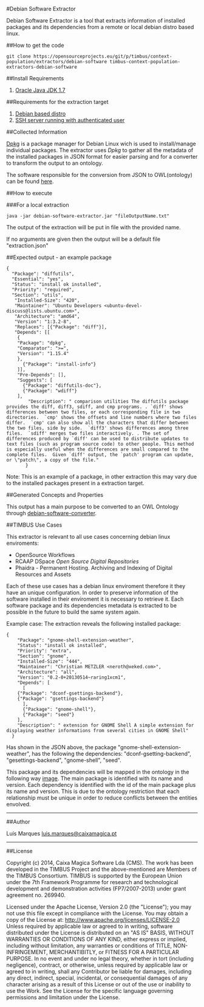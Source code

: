 #Debian Software Extractor

Debian Software Extractor is a tool that extracts information of installed packages and its dependencies from a remote or local debian distro based linux.


##How to get the code

	git clone https://opensourceprojects.eu/git/p/timbus/context-population/extractors/debian-software timbus-context-population-extractors-debian-software 


##Install Requirements

1. [Oracle Java JDK 1.7](http://www.oracle.com/technetwork/java/javase/downloads/index.html)

##Requirements for the extraction target

1. [Debian based distro](http://en.wikipedia.org/wiki/list_of_Linux_distributions#Debian-based)
2. [SSH server running with authenticated user](http://www.cyberciti.biz/faq/how-to-installing-and-using-ssh-client-server-in-linux/)

##Collected Information

[Dpkg](http://en.wikipedia.org/wiki/Dpkg) is a package manager for Debian Linux wich is used to install/manage individual packages. The extractor uses *Dpkg* to gather all the metadata of the installed packages in JSON format for easier parsing and for a converter to transform the output to an ontology.

The software responsible for the conversion from JSON to OWL(ontology) can be found [here](https://opensourceprojects.eu/p/timbus/context-model/converters/json-xml/deb-converter/).

##How to execute

###For a local extraction

	java -jar debian-software-extractor.jar "fileOutputName.txt"

The output of the extraction will be put in file with the provided name.

If no arguments are given then the output will be a default file "extraction.json"

##Expected output - an example package

	{
  	  "Package": "diffutils",
 	  "Essential": "yes",
	  "Status": "install ok installed",
   	  "Priority": "required",
   	  "Section": "utils",
	   "Installed-Size": "420",
	   "Maintainer": "Ubuntu Developers <ubuntu-devel-discuss@lists.ubuntu.com>",
	   "Architecture": "amd64",
	   "Version": "1:3.2-8",
	   "Replaces": [{"Package": "diff"}],
	   "Depends": [[
	    {
		"Package": "dpkg",
		"Comparator": ">=",
		"Version": "1.15.4"
	    },
	      {"Package": "install-info"}
	    ]],
	    "Pre-Depends": [],
	    "Suggests": [
	      {"Package": "diffutils-doc"},
	      {"Package": "wdiff"}
	    ],
            "Description": " comparison utilities The diffutils package provides the diff, diff3, sdiff, and cmp programs. . `diff' shows differences between two files, or each corresponding file in two directories.  `cmp' shows the offsets and line numbers where two files differ.  `cmp' can also show all the characters that differ between the two files, side by side.  `diff3' shows differences among three files.  `sdiff' merges two files interactively. . The set of differences produced by `diff' can be used to distribute updates to text files (such as program source code) to other people. This method is especially useful when the differences are small compared to the complete files.  Given `diff' output, the `patch' program can update, or \"patch\", a copy of the file."
           }

Note: This is an example of a package, in other extraction this may vary due to the installed packages present in a extraction target.

##Generated Concepts and Properties

This output has a main purpose to be converted to an OWL Ontology through [debian-software-converter](https://opensourceprojects.eu/p/timbus/context-model/converters/json-xml/deb-converter/).

##TIMBUS Use Cases

This extractor is relevant to all use cases concerning debian linux enviroments:

- OpenSource Workflows
- RCAAP DSpace *Open Source Digital Repositories*
- Phaidra - Permanent Hosting. Archiving and Indexing of Digital Resources and Assets

Each of these use cases has a debian linux enviroment therefore it they have an unique configuration. In order to preserve information of the software installed in their enviroment it is necessary to retrieve it. Each software package and its dependencies metadata is extracted to be possible in the future to build the same system again.

Example case:
The extraction reveals the following installed package:

	{
	    "Package": "gnome-shell-extension-weather",
	    "Status": "install ok installed",
	    "Priority": "extra",
	    "Section": "gnome",
	    "Installed-Size": "444",
	    "Maintainer": "Christian METZLER <neroth@xeked.com>",
	    "Architecture": "all",
	    "Version": "0.2-0+20130514~raring1xcm1",
	    "Depends": [
	      [
		{"Package": "dconf-gsettings-backend"},
		{"Package": "gsettings-backend"}
	      ],
	      {"Package": "gnome-shell"},
	      {"Package": "seed"}
	    ],
	    "Description": " extension for GNOME Shell A simple extension for displaying weather informations from several cities in GNOME Shell"
	  }

Has shown in the JSON above, the package "gnome-shell-extension-weather", has the following the dependencies: "dconf-gsetting-backend", "gesettings-backend", "gnome-shell", "seed".

This package and its dependencies will be mapped in the ontology in the following way [image](http://imgur.com/PM322BN). The main package is identified with its name and version. Each dependency is identified with the id of the main package plus its name and version. This is due to the ontology restriction that each relationship must be unique in order to reduce conflicts between the entities envolved.

---

##Author

Luís Marques <luis.marques@caixamagica.pt>

---

##License

Copyright (c) 2014, Caixa Magica Software Lda (CMS).
The work has been developed in the TIMBUS Project and the above-mentioned are Members of the TIMBUS Consortium.
TIMBUS is supported by the European Union under the 7th Framework Programme for research and technological development and demonstration activities (FP7/2007-2013) under grant agreement no. 269940.

Licensed under the Apache License, Version 2.0 (the "License"); you may not use this file except in compliance with the License. You may obtain a copy of the License at:   http://www.apache.org/licenses/LICENSE-2.0 Unless required by applicable law or agreed to in writing, software distributed under the License is distributed on an "AS IS" BASIS, WITHOUT WARRANTIES OR CONDITIONS OF ANY KIND, either express or implied, including without limitation, any warranties or conditions of TITLE, NON-INFRINGEMENT, MERCHANTIBITLY, or FITNESS FOR A PARTICULAR PURPOSE. In no event and under no legal theory, whether in tort (including negligence), contract, or otherwise, unless required by applicable law or agreed to in writing, shall any Contributor be liable for damages, including any direct, indirect, special, incidental, or consequential damages of any character arising as a result of this License or out of the use or inability to use the Work.
See the License for the specific language governing permissions and limitation under the License.

